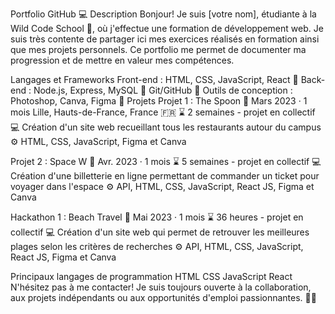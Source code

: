 Portfolio GitHub 💻
Description
Bonjour! Je suis [votre nom], étudiante à la Wild Code School 🌸, où j'effectue une formation de développement web. Je suis très contente de partager ici mes exercices réalisés en formation ainsi que mes projets personnels. Ce portfolio me permet de documenter ma progression et de mettre en valeur mes compétences.

Langages et Frameworks
Front-end : HTML, CSS, JavaScript, React 🌈
Back-end : Node.js, Express, MySQL 🚀
Git/GitHub 🐙
Outils de conception : Photoshop, Canva, Figma 🎨
Projets
Projet 1 : The Spoon 🥄
Mars 2023 · 1 mois
Lille, Hauts-de-France, France 🇫🇷
⌛ 2 semaines - projet en collectif
💻 Création d'un site web recueillant tous les restaurants autour du campus
⚙️ HTML, CSS, JavaScript, Figma et Canva

Projet 2 : Space W 🚀
Avr. 2023 · 1 mois
⌛ 5 semaines - projet en collectif
💻 Création d'une billetterie en ligne permettant de commander un ticket pour voyager dans l'espace
⚙️ API, HTML, CSS, JavaScript, React JS, Figma et Canva

Hackathon 1 : Beach Travel 🌴
Mai 2023 · 1 mois
⌛ 36 heures - projet en collectif
💻 Création d'un site web qui permet de retrouver les meilleures plages selon les critères de recherches
⚙️ API, HTML, CSS, JavaScript, React JS, Figma et Canva

Principaux langages de programmation
HTML
CSS
JavaScript
React
N'hésitez pas à me contacter! Je suis toujours ouverte à la collaboration, aux projets indépendants ou aux opportunités d'emploi passionnantes. 💪✨
